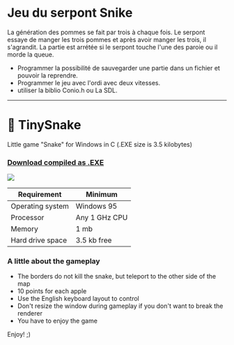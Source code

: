 # Jeu du serpont Snike 

La génération des pommes se fait par trois à chaque fois. Le serpont essaye de manger les trois pommes et après avoir manger les trois, il s'agrandit. La partie est arrétée si le serpont touche l'une des paroie ou il morde la queue. 
- Programmer la possibilité de sauvegarder une partie dans un fichier et pouvoir la reprendre. 
- Programmer le jeu avec l'ordi avec deux vitesses. 
- utiliser la biblio Conio.h ou La SDL. 

---

# 🐍 TinySnake
Little game "Snake" for Windows in C (.EXE size is 3.5 kilobytes)

### [Download compiled as .EXE](https://github.com/DosX-dev/TinySnake-game/releases/tag/Builds)

![](snake.png)

| Requirement | Minimum |
|---|---|
| Operating system | Windows 95
| Processor | Any 1 GHz CPU
| Memory | 1 mb
| Hard drive space | 3.5 kb free

### A little about the gameplay
 * The borders do not kill the snake, but teleport to the other side of the map
 * 10 points for each apple
 * Use the English keyboard layout to control
 * Don't resize the window during gameplay if you don't want to break the renderer
 * You have to enjoy the game



Enjoy! ;)
